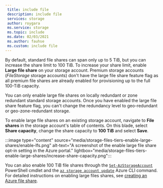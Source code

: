 ```yaml
---
 title: include file
 description: include file
 services: storage
 author: roygara
 ms.service: storage
 ms.topic: include
 ms.date: 02/03/2021
 ms.author: fauhse
 ms.custom: include file
---
```

By default, standard file shares can span only up to 5 TiB, but you can increase the share limit to 100 TiB. To increase your share limit, enable **Large file share** on your storage account. Premium storage accounts (*FileStorage* storage accounts) don't have the large file share feature flag as all premium file shares are already enabled for provisioning up to the full 100-TiB capacity.

You can only enable large file shares on locally redundant or zone redundant standard storage accounts. Once you have enabled the large file share feature flag, you can't change the redundancy level to geo-redundant or geo-zone-redundant storage.

To enable large file shares on an existing storage account, navigate to **File shares** in the storage account's table of contents.
On this blade, select **Share capacity**, change the share capacity to **100 TiB** and select **Save**.

:::image type="content" source="media/storage-files-tiers-enable-large-shares/enable-lfs.png" alt-text="A screenshot of the enable large file share opt-in setting in the Azure portal." lightbox="media/storage-files-tiers-enable-large-shares/increase-share-capacity.png":::

You can also enable 100 TiB file shares through the [`Set-AzStorageAccount`](/powershell/module/az.storage/set-azstorageaccount) PowerShell cmdlet and the [`az storage account update`](/cli/azure/storage/account#az_storage_account_update) Azure CLI command. For detailed instructions on enabling large files shares, see [creating an Azure file share](../articles/storage/files/storage-how-to-create-file-share.md).